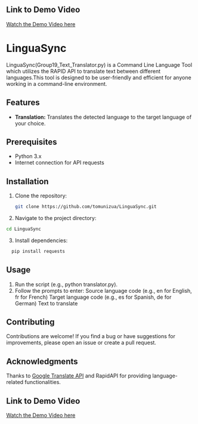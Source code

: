 ## Link to Demo Video

[Watch the Demo Video here](https://www.loom.com/share/b8bff5a8e3af406ab8707a0738c3bd27?sid=3c025994-2332-4dc6-a79a-7482553d7566)

# LinguaSync

LinguaSync(Group19_Text_Translator.py) is a Command Line Language Tool which utilizes the RAPID API to translate text between different languages.This tool is designed to be user-friendly and efficient for anyone working in a command-line environment.

## Features

- **Translation:** Translates the detected language to the target language of your choice.

## Prerequisites

- Python 3.x
- Internet connection for API requests

## Installation

1. Clone the repository:

   ```bash
   git clone https://github.com/tomunizua/LinguaSync.git
   ```
   
2. Navigate to the project directory:
  ```bash
  cd LinguaSync
  ```
3. Install dependencies:
  ```bash
    pip install requests
  ```

## Usage

1. Run the script (e.g., python translator.py).
2. Follow the prompts to enter:
Source language code (e.g., en for English, fr for French)
Target language code (e.g., es for Spanish, de for German)
Text to translate


## Contributing
Contributions are welcome! If you find a bug or have suggestions for improvements, please open an issue or create a pull request.

## Acknowledgments
Thanks to [Google Translate API](https://rapidapi.com/googlecloud/api/google-translate1) and RapidAPI for providing language-related functionalities.

## Link to Demo Video

[Watch the Demo Video here](https://www.loom.com/share/b8bff5a8e3af406ab8707a0738c3bd27?sid=3c025994-2332-4dc6-a79a-7482553d7566)
